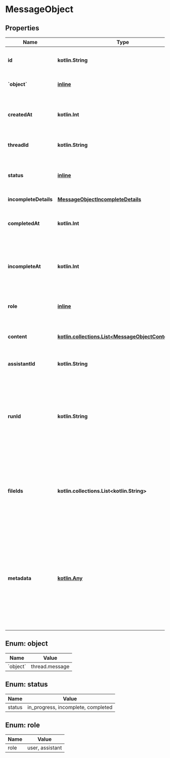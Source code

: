 
# MessageObject

## Properties
Name | Type | Description | Notes
------------ | ------------- | ------------- | -------------
**id** | **kotlin.String** | The identifier, which can be referenced in API endpoints. | 
**&#x60;object&#x60;** | [**inline**](#&#x60;Object&#x60;) | The object type, which is always &#x60;thread.message&#x60;. | 
**createdAt** | **kotlin.Int** | The Unix timestamp (in seconds) for when the message was created. | 
**threadId** | **kotlin.String** | The [thread](/docs/api-reference/threads) ID that this message belongs to. | 
**status** | [**inline**](#Status) | The status of the message, which can be either &#x60;in_progress&#x60;, &#x60;incomplete&#x60;, or &#x60;completed&#x60;. | 
**incompleteDetails** | [**MessageObjectIncompleteDetails**](MessageObjectIncompleteDetails.md) |  | 
**completedAt** | **kotlin.Int** | The Unix timestamp (in seconds) for when the message was completed. | 
**incompleteAt** | **kotlin.Int** | The Unix timestamp (in seconds) for when the message was marked as incomplete. | 
**role** | [**inline**](#Role) | The entity that produced the message. One of &#x60;user&#x60; or &#x60;assistant&#x60;. | 
**content** | [**kotlin.collections.List&lt;MessageObjectContentInner&gt;**](MessageObjectContentInner.md) | The content of the message in array of text and/or images. | 
**assistantId** | **kotlin.String** | If applicable, the ID of the [assistant](/docs/api-reference/assistants) that authored this message. | 
**runId** | **kotlin.String** | The ID of the [run](/docs/api-reference/runs) associated with the creation of this message. Value is &#x60;null&#x60; when messages are created manually using the create message or create thread endpoints. | 
**fileIds** | **kotlin.collections.List&lt;kotlin.String&gt;** | A list of [file](/docs/api-reference/files) IDs that the assistant should use. Useful for tools like retrieval and code_interpreter that can access files. A maximum of 10 files can be attached to a message. | 
**metadata** | [**kotlin.Any**](.md) | Set of 16 key-value pairs that can be attached to an object. This can be useful for storing additional information about the object in a structured format. Keys can be a maximum of 64 characters long and values can be a maxium of 512 characters long.  | 


<a id="`Object`"></a>
## Enum: object
Name | Value
---- | -----
&#x60;object&#x60; | thread.message


<a id="Status"></a>
## Enum: status
Name | Value
---- | -----
status | in_progress, incomplete, completed


<a id="Role"></a>
## Enum: role
Name | Value
---- | -----
role | user, assistant




